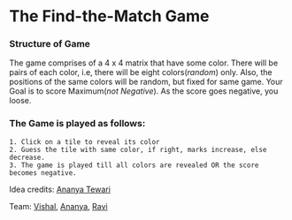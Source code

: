 # The Find-the-Match Game

### Structure of Game

The game comprises of a 4 x 4 matrix that have some color. There will be pairs of each color, i.e, there will be eight colors(_random_) only. Also, the positions of the same colors will be random, but fixed for same game. Your Goal is to score Maximum(_not Negative_). As the score goes negative, you loose.

### The Game is played as follows:

	1. Click on a tile to reveal its color
	2. Guess the tile with same color, if right, marks increase, else decrease.
	3. The game is played till all colors are revealed OR the score becomes negative.




Idea credits: [Ananya Tewari](https://github.com/antew-iiitv)

Team: [Vishal](https://github.com/i-vishi), [Ananya](https://github.com/antew-iiitv), [Ravi](https://github.com/ravivarshney01) 
